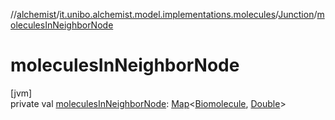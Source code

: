 //[alchemist](../../../index.md)/[it.unibo.alchemist.model.implementations.molecules](../index.md)/[Junction](index.md)/[moleculesInNeighborNode](molecules-in-neighbor-node.md)

# moleculesInNeighborNode

[jvm]\
private val [moleculesInNeighborNode](molecules-in-neighbor-node.md): [Map](https://docs.oracle.com/javase/8/docs/api/java/util/Map.html)<[Biomolecule](../-biomolecule/index.md), [Double](https://docs.oracle.com/javase/8/docs/api/java/lang/Double.html)>
